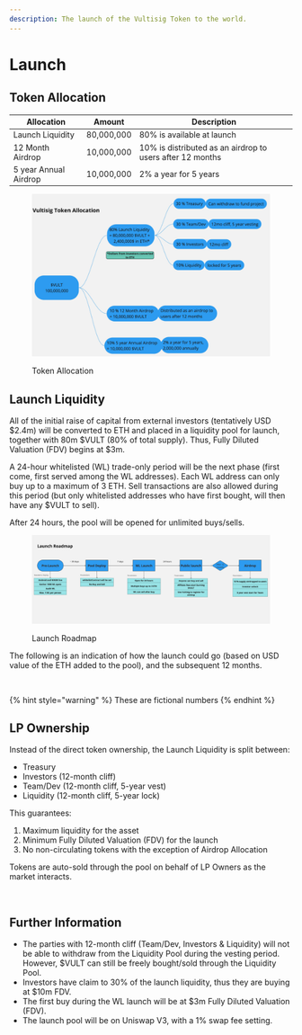 ```yaml
---
description: The launch of the Vultisig Token to the world.
---
```


# Launch

## Token Allocation

| Allocation            | Amount     | Description                                               |
| --------------------- | ---------- | --------------------------------------------------------- |
| Launch Liquidity      | 80,000,000 | 80% is available at launch                                |
| 12 Month Airdrop      | 10,000,000 | 10% is distributed as an airdrop to users after 12 months |
| 5 year Annual Airdrop | 10,000,000 | 2% a year for 5 years                                     |

<figure><img src="../.gitbook/assets/Airdrop VULT allocation (2).jpg" alt=""><figcaption><p>Token Allocation</p></figcaption></figure>

## Launch Liquidity

All of the initial raise of capital from external investors (tentatively USD $2.4m) will be converted to ETH and placed in a liquidity pool for launch, together with 80m $VULT (80% of total supply). Thus, Fully Diluted Valuation (FDV) begins at $3m.

A 24-hour whitelisted (WL) trade-only period will be the next phase (first come, first served among the WL addresses). Each WL address can only buy up to a maximum of 3 ETH. Sell transactions are also allowed during this period (but only whitelisted addresses who have first bought, will then have any $VULT to sell).

After 24 hours, the pool will be opened for unlimited buys/sells.

<figure><img src="../.gitbook/assets/Vultisig Launch roadmap.jpg" alt=""><figcaption><p>Launch Roadmap</p></figcaption></figure>

The following is an indication of how the launch could go (based on USD value of the ETH added to the pool), and the subsequent 12 months.

<figure><img src="../.gitbook/assets/Launch-10.png" alt=""><figcaption></figcaption></figure>

{% hint style="warning" %}
These are fictional numbers
{% endhint %}

## LP Ownership

Instead of the direct token ownership, the Launch Liquidity is split between:

- Treasury
- Investors (12-month cliff)
- Team/Dev (12-month cliff, 5-year vest)
- Liquidity (12-month cliff, 5-year lock)

This guarantees:

1. Maximum liquidity for the asset
2. Minimum Fully Diluted Valuation (FDV) for the launch
3. No non-circulating tokens with the exception of Airdrop Allocation

Tokens are auto-sold through the pool on behalf of LP Owners as the market interacts.

<figure><img src="../.gitbook/assets/Launch-20.png" alt=""><figcaption></figcaption></figure>

## Further Information

- The parties with 12-month cliff (Team/Dev, Investors & Liquidity) will not be able to withdraw from the Liquidity Pool during the vesting period. However, $VULT can still be freely bought/sold through the Liquidity Pool.
- Investors have claim to 30% of the launch liquidity, thus they are buying at $10m FDV.
- The first buy during the WL launch will be at $3m Fully Diluted Valuation (FDV).
- The launch pool will be on Uniswap V3, with a 1% swap fee setting.
